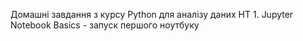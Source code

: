 Домашні завдання з курсу Python для аналізу даних
HT 1. Jupyter Notebook Basics - запуск першого ноутбуку

